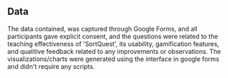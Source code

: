 ## Data
The data contained, was captured through Google Forms, and all participants gave explicit consent, and the questions were related to the teaching effectiveness of 'SortQuest', its usability, gamification features, and qualitive feedback related to any improvements or observations. The visualizations/charts were generated using the interface in google forms and didn't require any scripts.
